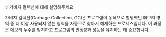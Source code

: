  💡 가비지 컬렉션에 대해 설명해주세요
 

가비지 컬렉션(Garbage Collection, GC)은 프로그램이 동적으로 할당했던 메모리 영역 중 더 이상 사용되지 않는 영역을 자동으로 찾아서 해제하는 프로세스입니다. 이 과정은 메모리 누수를 방지하고 프로그램의 안정성과 성능을 유지하는 데 중요합니다.